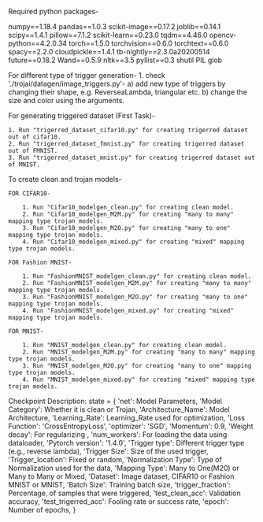 
Required python packages-

numpy==1.18.4
pandas==1.0.3
scikit-image==0.17.2
joblib==0.14.1
scipy==1.4.1
pillow==7.1.2
scikit-learn==0.23.0
tqdm==4.46.0
opencv-python==4.2.0.34
torch==1.5.0
torchvision==0.6.0
torchtext==0.6.0
spacy==2.2.0
cloudpickle==1.4.1
tb-nightly==2.3.0a20200514
future==0.18.2
Wand==0.5.9
nltk==3.5
pyllist==0.3
shutil
PIL
glob



For different type of trigger generation-
	1. check './trojai/datagen/image_triggers.py'-
		a) add new type of triggers by changing their shape, e.g. ReverseaLambda, triangular etc. 
		b) change the size and color using the arguments.   




For generating triggered dataset (First Task)-

	1. Run "trigerred_dataset_cifar10.py" for creating trigerred dataset out of cifar10. 
	2. Run "trigerred_dataset_fmnist.py" for creating trigerred dataset out of FMNIST.
	3. Run "trigerred_dataset_mnist.py" for creating trigerred dataset out of MNIST. 


To create clean and trojan models- 

	FOR CIFAR10-
	
		1. Run "Cifar10_modelgen_clean.py" for creating clean model.
		2. Run "Cifar10_modelgen_M2M.py" for creating "many to many" mapping type trojan models.
		3. Run "Cifar10_modelgen_M2O.py" for creating "many to one" mapping type trojan models. 
		4. Run "Cifar10_modelgen_mixed.py" for creating "mixed" mapping type trojan models.

	FOR Fashion MNIST-
	
		1. Run "FashionMNIST_modelgen_clean.py" for creating clean model.
		2. Run "FashionMNIST_modelgen_M2M.py" for creating "many to many" mapping type trojan models.
		3. Run "FashionMNIST_modelgen_M2O.py" for creating "many to one" mapping type trojan models. 
		4. Run "FashionMNIST_modelgen_mixed.py" for creating "mixed" mapping type trojan models.

	FOR MNIST-
	
		1. Run "MNIST_modelgen_clean.py" for creating clean model.
		2. Run "MNIST_modelgen_M2M.py" for creating "many to many" mapping type trojan models.
		3. Run "MNIST_modelgen_M2O.py" for creating "many to one" mapping type trojan models. 
		4. Run "MNIST_modelgen_mixed.py" for creating "mixed" mapping type trojan models.

Checkpoint Description:
                state = {
                    'net': Model Parameters,
                    'Model Category': Whether it is clean or Trojan,
                    'Architecture_Name': Model Architecture,
                    'Learning_Rate': Learning_Rate used for optimization,
                    'Loss Function': 'CrossEntropyLoss',
                    'optimizer': 'SGD',
                    'Momentum': 0.9,
                    'Weight decay': For regularizing ,
                    'num_workers': For loading the data using dataloader,
                    'Pytorch version': '1.4.0',
                    'Trigger type': Different trigger type (e.g., reverse lambda),
                    'Trigger Size': Size of the used trigger,
                    'Trigger_location': Fixed or random,
                    'Normalization Type': Type of Normalization used for the data,
                    'Mapping Type': Many to One(M20) or Many to Many or Mixed,
                    'Dataset': Image dataset, CIFAR10 or Fashion MNIST or MNIST,
                    'Batch Size': Training batch size,
                    'trigger_fraction': Percentage, of samples that were triggered,
                    'test_clean_acc': Validation accuracy,
                    'test_trigerred_acc': Fooling rate or success rate,
                    'epoch': Number of epochs,
                }
